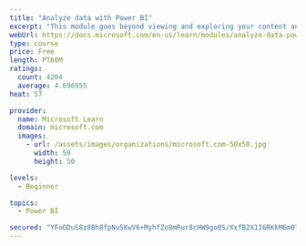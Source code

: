 ```yaml
---
title: "Analyze data with Power BI"
excerpt: "This module goes beyond viewing and exploring your content and explains how to interact with it by working with reports and dashboards to uncover and share new business insights."
webUrl: https://docs.microsoft.com/en-us/learn/modules/analyze-data-power-bi/
type: course
price: Free
length: PT60M
ratings:
  count: 4204
  average: 4.696955
heat: 57

provider:
  name: Microsoft Learn
  domain: microsoft.com
  images:
    - url: /assets/images/organizations/microsoft.com-50x50.jpg
      width: 50
      height: 50

levels:
  - Beginner

topics:
  - Power BI

secured: "YFoODuS8z8Bh8fpNu5KwV6+MyhfZo8mRur8cHW9go0S/XxfB2X1I6RKkM6m0lKoUgM+rk+TOEoauadeKQUITtCO+Y5Ba04tyzKklTvzj4K1DJBgeG5FG7O6BH6Sihz087f0hNhziS6OhyNh6iKOnxjqRhJQ/aaQov7H9RTGH68zcA4MXjvcNdB6Qd56Bl96LMVuMaSx9fRxTV9b/OodVuFZtZw8sRycOuEiFRjmSVY9xpa7fTNpJSBpVrdKIKR+J9V+yXxZM6N1JyToIDwnV0GKpMkeZtDs0LDa5CV5T5j//ZzcHcSqRqRhZs+6/tIUa9JEC8jNoaHSgwFqRcgXrTEBevSBGvIVKfERNyD8wfwsXNWOcIPiZvc4/QmjAlQOD3Kl00E1eop/t/AOhCF4o3g==;SoD9REKNHKqZ46JLCy04jA=="
---
```


